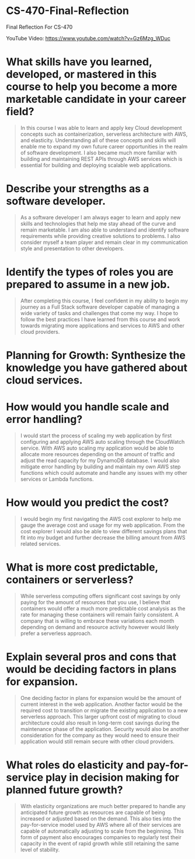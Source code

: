 # CS-470-Final-Reflection

Final Reflection For CS-470


YouTube Video: https://www.youtube.com/watch?v=Gz6Mzg_WDuc


# What skills have you learned, developed, or mastered in this course to help you become a more marketable candidate in your career field?
> In this course I was able to learn and apply key Cloud development concepts such as containerization, serverless architecture with AWS, and elasticity. Understanding all of these concepts and skills will enable me to expand my own future career opportunities in the realm of software development. I also became much more familiar with building and maintaining REST APIs through AWS services which is essential for building and deploying scalable web applications.   

 
# Describe your strengths as a software developer.
> As a software developer I am always eager to learn and apply new skills and technologies that help me stay ahead of the curve and remain marketable. I am also able to understand and identify software requirements while providing creative solutions to problems. I also consider myself a team player and remain clear in my communication style and presentation to other developers. 



# Identify the types of roles you are prepared to assume in a new job.
> After completing this course, I feel confident in my ability to begin my journey as a Full Stack software developer capable of managing a wide variety of tasks and challenges that come my way. I hope to follow the best practices I have learned from this course and work towards migrating more applications and services to AWS and other cloud providers.


# Planning for Growth: Synthesize the knowledge you have gathered about cloud services.

# How would you handle scale and error handling?
> I would start the process of scaling my web application by first configuring and applying AWS auto scaling through the CloudWatch service. With AWS auto scaling my application would be able to allocate more resources depending on the amount of traffic and adjust the read capacity for my DynamoDB database. I would also mitigate error handling by building and maintain my own AWS step functions which could automate and handle any issues with my other services or Lambda functions.


# How would you predict the cost?
> I would begin my first navigating the AWS cost explorer to help me gauge the average cost and usage for my web application. From the cost explorer I would also be able to view different savings plans that fit into my budget and further decrease the billing amount from AWS related services.


# What is more cost predictable, containers or serverless?
> While serverless computing offers significant cost savings by only paying for the amount of resources that you use, I believe that containers would offer a much more predictable cost analysis as the rate for managing these containers will remain fairly consistent. A company that is willing to embrace these variations each month depending on demand and resource activity however would likely prefer a serverless approach. 


# Explain several pros and cons that would be deciding factors in plans for expansion.

> One deciding factor in plans for expansion would be the amount of current interest in the web application. Another factor would be the required cost to transition or migrate the existing application to a new serverless approach. This larger upfront cost of migrating to cloud architecture could also result in long-term cost savings during the maintenance phase of the application. Security would also be another consideration for the company as they would need to ensure their application would still remain secure with other cloud providers. 

# What roles do elasticity and pay-for-service play in decision making for planned future growth?

> With elasticity organizations are much better prepared to handle any anticipated future growth as resources are capable of being increased or adjusted based on the demand. This also ties into the pay-for-service model used by AWS where all of their services are capable of automatically adjusting to scale from the beginning. This form of payment also encourages companies to regularly test their capacity in the event of rapid growth while still retaining the same level of stability.

